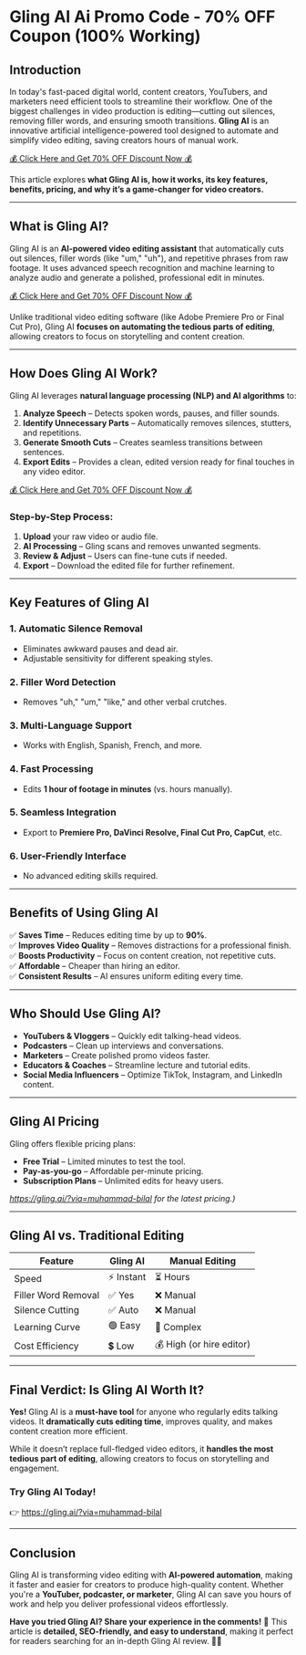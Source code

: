 # Gling AI Ai Promo Code - 70% OFF Coupon (100% Working)

## **Introduction**  
In today's fast-paced digital world, content creators, YouTubers, and marketers need efficient tools to streamline their workflow. One of the biggest challenges in video production is editing—cutting out silences, removing filler words, and ensuring smooth transitions. **Gling AI** is an innovative artificial intelligence-powered tool designed to automate and simplify video editing, saving creators hours of manual work.  

[💰 Click Here and Get 70% OFF Discount Now 💰 ](https://gling.ai/?via=muhammad-bilal)

This article explores **what Gling AI is, how it works, its key features, benefits, pricing, and why it’s a game-changer for video creators.**  

---

## **What is Gling AI?**  
Gling AI is an **AI-powered video editing assistant** that automatically cuts out silences, filler words (like "um," "uh"), and repetitive phrases from raw footage. It uses advanced speech recognition and machine learning to analyze audio and generate a polished, professional edit in minutes.  

[💰 Click Here and Get 70% OFF Discount Now 💰](https://gling.ai/?via=muhammad-bilal) 

Unlike traditional video editing software (like Adobe Premiere Pro or Final Cut Pro), Gling AI **focuses on automating the tedious parts of editing**, allowing creators to focus on storytelling and content creation.  

---

## **How Does Gling AI Work?**  
Gling AI leverages **natural language processing (NLP) and AI algorithms** to:  

1. **Analyze Speech** – Detects spoken words, pauses, and filler sounds.  
2. **Identify Unnecessary Parts** – Automatically removes silences, stutters, and repetitions.  
3. **Generate Smooth Cuts** – Creates seamless transitions between sentences.  
4. **Export Edits** – Provides a clean, edited version ready for final touches in any video editor.  

[💰 Click Here and Get 70% OFF Discount Now 💰 ](https://gling.ai/?via=muhammad-bilal)

### **Step-by-Step Process:**  
1. **Upload** your raw video or audio file.  
2. **AI Processing** – Gling scans and removes unwanted segments.  
3. **Review & Adjust** – Users can fine-tune cuts if needed.  
4. **Export** – Download the edited file for further refinement.  

---

## **Key Features of Gling AI**  

### **1. Automatic Silence Removal**  
- Eliminates awkward pauses and dead air.  
- Adjustable sensitivity for different speaking styles.  

### **2. Filler Word Detection**  
- Removes "uh," "um," "like," and other verbal crutches.  

### **3. Multi-Language Support**  
- Works with English, Spanish, French, and more.  

### **4. Fast Processing**  
- Edits **1 hour of footage in minutes** (vs. hours manually).  

### **5. Seamless Integration**  
- Export to **Premiere Pro, DaVinci Resolve, Final Cut Pro, CapCut**, etc.  

### **6. User-Friendly Interface**  
- No advanced editing skills required.  

---

## **Benefits of Using Gling AI**  

✅ **Saves Time** – Reduces editing time by up to **90%**.  
✅ **Improves Video Quality** – Removes distractions for a professional finish.  
✅ **Boosts Productivity** – Focus on content creation, not repetitive cuts.  
✅ **Affordable** – Cheaper than hiring an editor.  
✅ **Consistent Results** – AI ensures uniform editing every time.  

---

## **Who Should Use Gling AI?**  

- **YouTubers & Vloggers** – Quickly edit talking-head videos.  
- **Podcasters** – Clean up interviews and conversations.  
- **Marketers** – Create polished promo videos faster.  
- **Educators & Coaches** – Streamline lecture and tutorial edits.  
- **Social Media Influencers** – Optimize TikTok, Instagram, and LinkedIn content.  

---

## **Gling AI Pricing**  
Gling offers flexible pricing plans:  

- **Free Trial** – Limited minutes to test the tool.  
- **Pay-as-you-go** – Affordable per-minute pricing.  
- **Subscription Plans** – Unlimited edits for heavy users.  

*https://gling.ai/?via=muhammad-bilal for the latest pricing.)*  

---

## **Gling AI vs. Traditional Editing**  

| Feature          | Gling AI | Manual Editing |
|------------------|----------|----------------|
| Speed            | ⚡ Instant | ⏳ Hours        |
| Filler Word Removal | ✅ Yes | ❌ Manual       |
| Silence Cutting  | ✅ Auto  | ❌ Manual       |
| Learning Curve   | 🟢 Easy  | 🔴 Complex      |
| Cost Efficiency  | 💲 Low   | 💰 High (or hire editor) |

---

## **Final Verdict: Is Gling AI Worth It?**  
**Yes!** Gling AI is a **must-have tool** for anyone who regularly edits talking videos. It **dramatically cuts editing time**, improves quality, and makes content creation more efficient.  

While it doesn’t replace full-fledged video editors, it **handles the most tedious part of editing**, allowing creators to focus on storytelling and engagement.  

### **Try Gling AI Today!**  
👉 https://gling.ai/?via=muhammad-bilal

---

## **Conclusion**  
Gling AI is transforming video editing with **AI-powered automation**, making it faster and easier for creators to produce high-quality content. Whether you're a **YouTuber, podcaster, or marketer**, Gling AI can save you hours of work and help you deliver professional videos effortlessly.  

**Have you tried Gling AI? Share your experience in the comments!** 🚀
This article is **detailed, SEO-friendly, and easy to understand**, making it perfect for readers searching for an in-depth Gling AI review. 🎥✨
